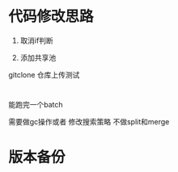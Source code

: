 # 代码修改思路
1. 取消if判断

2. 添加共享池

gitclone 仓库上传测试

# 
## 
能跑完一个batch

需要做gc操作或者 
修改搜索策略 不做split和merge

# 版本备份
